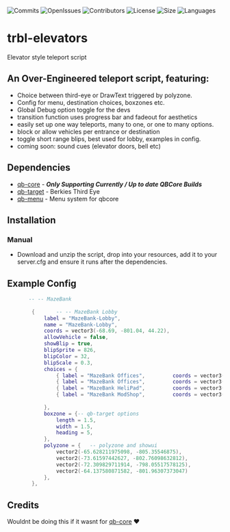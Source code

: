 ![Commits](https://img.shields.io/github/last-commit/troublenz/trbl-elevators?style=plastic) 
![OpenIssues](https://img.shields.io/github/issues/troublenz/trbl-elevators?style=plastic) 
![Contributors](https://img.shields.io/github/contributors/troublenz/trbl-elevators?color=aqua&style=plastic) 
![License](https://img.shields.io/github/license/troublenz/trbl-elevators?color=aqua&style=plastic) 
![Size](https://img.shields.io/github/repo-size/troublenz/trbl-elevators?color=aqua&style=plastic) 
![Languages](https://img.shields.io/github/languages/top/troublenz/trbl-elevators?color=aqua&style=plastic)

# trbl-elevators
 Elevator style teleport script

## An Over-Engineered teleport script, featuring:

- Choice between third-eye or DrawText triggered by polyzone.
- Config for menu, destination choices, boxzones etc.
- Global Debug option toggle for the devs
- transition function uses progress bar and fadeout for aesthetics
- easily set up one way teleports, many to one, or one to many options.
- block or allow vehicles per entrance or destination
- toggle short range blips, best used for lobby, examples in config.
- coming soon: sound cues (elevator doors, bell etc)


## Dependencies
- [qb-core](https://github.com/qbcore-framework/qb-core) - ***Only Supporting Currently / Up to date QBCore Builds***
- [qb-target](https://github.com/qbcore-framework/qb-target) - Berkies Third Eye
- [qb-menu](https://github.com/qbcore-framework/qb-menu)     - Menu system for qbcore


## Installation
### Manual
- Download and unzip the script, drop into your resources, add it to your server.cfg and ensure it runs after the dependencies.

## Example Config
```lua
       -- -- MazeBank
        
        {       -- -- MazeBank Lobby
            label = "MazeBank-Lobby",
            name = "MazeBank-Lobby", 
            coords = vector3(-68.69, -801.04, 44.22),
            allowVehicle = false,
            showBlip = true,
            blipSprite = 826,
            blipColor = 32,
            blipScale = 0.3,
            choices = {
                { label = "MazeBank Offices",         coords = vector3(-68.69, -801.04, 44.22), heading = 5,   disabled = true,   id = 1},
                { label = "MazeBank Offices",         coords = vector3(-75.46, -827.14, 242.50), heading = 67.20,   disabled = false, allowedvehicle = false,   id = 2},
                { label = "MazeBank HeliPad",         coords = vector3(-75.21, -824.83, 321.29), heading = 157.83,  disabled = false, allowedvehicle = false,    id = 3},
                { label = "MazeBank ModShop",         coords = vector3(-70.08, -827.78, 285.00), heading = 157.83,  disabled = false, allowedvehicle = false,    id = 4},
               
            },
            boxzone = {-- qb-target options 
                length = 1.5,
                width = 1.5,                
                heading = 5,
            },
            polyzone = {   -- polyzone and showui
                vector2(-65.628211975098, -805.35546875),
                vector2(-73.61597442627, -802.76098632812),
                vector2(-72.309829711914, -798.05517578125),
                vector2(-64.137580871582, -801.96307373047)
            },
        },
```

## Credits
Wouldnt be doing this if it wasnt for [qb-core](https://github.com/qbcore-framework) ❤️

